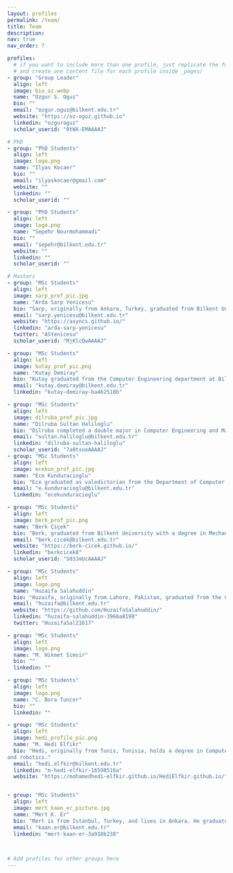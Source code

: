 ```yaml
---
layout: profiles
permalink: /team/
title: Team
description:
nav: true
nav_order: 7

profiles:
  # if you want to include more than one profile, just replicate the following block
  # and create one content file for each profile inside _pages/
- group: "Group Leader"
  align: left
  image: bio_oz.webp
  name: "Ozgur S. Oguz"
  bio: ""
  email: "ozgur.oguz@bilkent.edu.tr" 
  website: "https://oz-oguz.github.io" 
  linkedin: "ozguroguz"
  scholar_userid: "0tWX-EMAAAAJ"

# PhD
- group: "PhD Students"
  align: left
  image: logo.png
  name: "Ilyas Kocaer"
  bio: ""
  email: "ilyaskocaer@gmail.com" 
  website: "" 
  linkedin: ""
  scholar_userid: ""

- group: "PhD Students"
  align: left
  image: logo.png
  name: "Sepehr Nourmohammadi"
  bio: ""
  email: "sepehr@bilkent.edu.tr" 
  website: "" 
  linkedin: ""
  scholar_userid: ""

# Masters
- group: "MSc Students"
  align: left
  image: sarp_prof_pic.jpg
  name: "Arda Sarp Yenicesu"
  bio: "Sarp, originally from Ankara, Turkey, graduated from Bilkent University with a degree in Electrical and Electronic Engineering. His research interests lie in applying Causal ML to Robotics, particularly focusing on Causal Reinforcement Learning and exploring applications in Task and Motion Planning (TAMP) and personal decision-making."
  email: "sarp.yenicesu@bilkent.edu.tr"
  website: "https://asyncs.github.io/"
  linkedin: "arda-sarp-yenicesu"
  twitter: "ASYenicesu"
  scholar_userid: "MjKlcQwAAAAJ"

- group: "MSc Students"
  align: left
  image: kutay_prof_pic.png
  name: "Kutay Demiray"
  bio: "Kutay graduated from the Computer Engineering department at Bilkent University. His current research interests include reinforcement learning (particularly exploration and multi-agent RL in robotics and similar embodied agent settings), and machine learning and AI in general."
  email: "kutay.demiray@bilkent.edu.tr"
  linkedin: "kutay-demiray-ba462518b"

- group: "MSc Students"
  align: left
  image: dilruba_prof_pic.jpg
  name: "Dilruba Sultan Haliloglu"
  bio: "Dilruba completed a double major in Computer Engineering and Mathematics at Bilkent University. Her research interests include human-computer interaction and long-horizon task and motion planning."
  email: "sultan.haliloglu@bilkent.edu.tr"
  linkedin: "dilruba-sultan-haliloglu"
  scholar_userid: "7a0txuoAAAAJ"
- group: "MSc Students"
  align: left
  image: ecekun_prof_pic.jpg
  name: "Ece Kunduracioglu"
  bio: "Ece graduated as valedictorian from the Department of Computer Engineering at Hacettepe University. Her current research interests include tool manipulation for robotic agents, particularly focusing on tool usage with keypoint representations through point clouds, and deep reinforcement learning."
  email: "e.kunduracioglu@bilkent.edu.tr"
  linkedin: "ecekunduracioglu"

- group: "MSc Students"
  align: left
  image: berk_prof_pic.png
  name: "Berk Çiçek"
  bio: "Berk, graduated from Bilkent University with a degree in Mechanical Engineering. His research interests lie in Robot Learning, particularly focusing on Manipulation Planning and  Task and Motion Planning (TAMP)."
  email: "berk.cicek@bilkent.edu.tr"
  website: "https://berk-cicek.github.io/"
  linkedin: "berkcicek8"
  scholar_userid: "S03JmUcAAAAJ"

- group: "MSc Students"
  align: left
  image: logo.png
  name: "Huzaifa Salahuddin"
  bio: "Huzaifa, originally from Lahore, Pakistan, graduated from the College of Aeronautical Engineering at NUST with a degree in Avionics Engineering. Within robotics domain, he is deeply passionate about conducting research to apply machine learning techniques to enhance the integration between vision and language models. His goal by doing so, is to improve human-robot interaction for better cooperation in accomplishing various tasks."
  email: "huzaifa@bilkent.edu.tr"
  website: "https://github.com/HuzaifaSalahuddin/"
  linkedin: "huzaifa-salahuddin-3966a8198"
  twitter: "HuzaifaSal21617"

- group: "MSc Students"
  align: left
  image: logo.png
  name: "M. Hikmet Simsir"
  bio: ""
  linkedin: ""

- group: "MSc Students"
  align: left
  image: logo.png
  name: "C. Bora Tuncer"
  bio: ""
  linkedin: ""

- group: "MSc Students"
  align: left
  image: hedi_profile_pic.png
  name: "M. Hedi Elfikr"
  bio: "Hedi, originally from Tunis, Tunisia, holds a degree in Computer Engineering from Hacettepe University. He was previously supervised by Professors Aykut Erdem and Erkut Erdem, where he worked on omnidirectional imaging. His current research interests lie in 3D computer vision
and robotics."
  email: "hedi.elfkir@bilkent.edu.tr"
  linkedin: "m-hedi-elfkir-16598516a"
  website: "https://mohamedhedi-elfkir.github.io/HediElfkir.github.io/"


- group: "MSc Students"
  align: left
  image: mert_kaan_er_picture.jpg
  name: "Mert K. Er"
  bio: "Mert is from Istanbul, Turkey, and lives in Ankara. He graduated from the Mathematics Department at Bilkent University and is doing his Master’s in Computer Engineering at Bilkent University. His research interest is designing embodied agents to cooperate with humans in various scenarios and tasks using deep learning techniques."
  email: "kaan.er@bilkent.edu.tr"
  linkedin: "mert-kaan-er-3a910b238"
  


# Add profiles for other groups here
---
```

